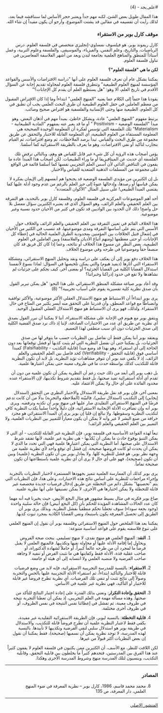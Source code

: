 <div dir="rtl">

#علم_بجد - (4)

هذا المقال طويل بعض الشئ، لكنه مهم جداً ويعتبر حجر الأساس لما سنناقشه فيما بعد، لذلك رأيت أن تقسيمه في مقالين قد يشتت الموضوع، وأرجو أن يكون مفيداً إن شاء الله.

### موقف كارل بوبر من الاستقراء

كارل ريموند بوبر، هو فيلسوف نمساوي-إنجليزي متخصص في فلسفة العلوم. درس الرياضيات، والتاريخ، وعلم النفس، والفيزياء، والموسيقى، والفلسفة وعلوم التربية، وعمل أستاذاً للمنطق والمناهج العلمية بجامعة لندن ويعد من أشهر الفلاسفة المعاصرين في تناول فلسفة العلوم.

**لكن ما هي "فلسفة العلوم"؟**

يمكننا بشكل عام أن نعرف فلسفة العلوم على أنها "دراسة الافتراضات والأسس والقواعد المؤسسة لمنهج العلوم الطبيعية" وتتطرق فلسفة العلوم لمحاولة تقديم إجابة عن السؤال الأقدم في تاريخ العلم، ألا وهو: "هل يستطيع العلم أن يقدم كل الإجابات؟"

يقودنا هذا حتماً إلى الكلام عما يعنيه "المنهج العلمي" ابتداءاً وما إذا كان الافتراض المقبول من معظم العاملين في حقل العلوم الطبيعية أن طرق البحث العلمي يجب أن تطبق في كل العلوم، الطبيعية منها وحتى الإنسانية والفلسفية هو افتراض صحيح وصائب.

يرتبط مفهوم "المنهج العلمي" عادة، وبشكل خاطئ، بمبدأ مهم في أذهان البعض، وهو مبدأ "الفلسفة الوضعية - Pоѕitiviѕm " أو ما قد يعبر عنه بمفهوم "المادية الطبيعانية - Materialism" تلك الفلسفة التي تؤسس لفكرة أن المعلومة الوحيدة الصحيحة هي المعلومة المستقاة من العلوم الطبيعية، أي المعلومة القابلة للاختبار والتحقق عن طريق مجموعة من طرق البحث والقياس. تبدأ برصد الملاحظات، ثم وضع افتراضات، ثم القيام بتجارب لتأكيد أو نفي الافتراضات، وهو ما يعرف بالطريقة الاستقرائية كما أسلفنا.

يؤمن أصحاب هذه الرؤية أن كل شيء غير قابل للقياس هو وهم، وبالتالي ترفض تلك الفلسفة أي حديث عن الميتافيزيقا أو ما وراء الطبيعيات. لكن أصحاب هذا المبدأ عادة ما يقعون في التناقض الذاتي لأن أسس العلم التجريبي نفسها كما أسلفنا قائمة في الواقع على مجموعة من المسلمات الذهنية المتعدية للقياس والاختبار.

بل إن الكثيرين من مؤيدي الفلسفة الوضعية قد يجنحوا هم أنفسهم إلى الإيمان بفكرة لا يمكن قياسها أو رصدها، وإدخالها عنوةً إلى حيز العلم بالرغم من عدم وجود أدلة عليها كما يقتضي المبدأ الطبيعي! على سبيل المثال "الأكوان المتعددة".

أحد أهم الموضوعات المركزية في فلسفة العلوم، وفلسفة كارل بوبر بالتحديد، هو التفرقة بين العلم الحقيقي والعلم الزائف، وهو السؤال الذي قد يعتبره الكثيرين سؤال معضل بلا حل واضح! ذلك لأن الحدود بين الواديين قد تكون في كثير من الأحيان حدود نسبية وغير موضوعية.

هذا الخلاف القائم في تعيين التفرقة بين العلم الحقيقي والعلم الزائف والخلاف حول الأسس التي يتم على أساسها التفرقة ومدى موضوعيتها، قد تتسبب في الكثير من الأحيان في إشعال فتيل الخلافات بين المؤمنين بمحدودية الطرق العلمية الحالية في إعطاء كل الإجابات، أو حتى معظمها (ومنهم أتباع الأديان والفلاسفة) وبين العاملين في العلوم الطبيعية، بغض النظر عن مسوغ هذا الخلاف أو نتائجه، وعما إذا كان كل فريق قد كان منصفاً حقاً وموضوعياً في طرحه وفي موضوع الخلاف.

هذا الخلاف دفع بوبر إلى أن يعكف على دراسة ونقد وتحليل المنهج الاستقرائي، ومشكلة الاستقراء التي أثارها (ديفيد هيوم) والتي يمكن تلخيصها في السؤال: لماذا نسوغ لأنفسنا استدلال القضايا الكلية من القضايا الجزئية؟ أو بمعنى آخر، كيف نحكم على جزئيات لم نشاهدها ولا تقع في حدود إدراكنا وخبراتنا؟

وقد أعاد بوبر صياغة مشكلة المنطق الاستقرائي على هذا النحو: "هل يمكن تبرير القول بأن صدق نظرية كلية تفسيرية يقوم على أسباب تجريبية؟" (8)

يرى بوبر ابتداءاً أن الاستنباط هو منهج الاستدلال العقلي الأكثر موضوعية، والأكثر توافقية وانضباطًا مع قواعد المنطق، وأن قدرتنا على التحقق منه أيسر بكثير من المتاح في حال الاستقراء. ولذلك، فهو يرى أن الاستنباط هو منهج الاستدلال العقلي المقبول الوحيد.

ويتفق بوبر مع هيوم في الإجابة على مشكلة الاستقراء، أننا لا يمكننا أن نبرر القول بصدق أي نظرية عن طريق أي عدد من الاختبارات الصادقة، لإننا إذ ذاك نرد صدق القضية الكلية إلى صدق الجزئيات دون أي سبب منطقي لهذا التعميم.

ويعتقد بوبر أننا يمكن فقط أن نفاضل بين النظريات حسب ما يتوفر لها من صدق الجزئيات، بل يمكننا حتى أن نفضل النظرية التي لم يثبت كذبها أو فشل توقعاتها بعد دون الحاجة إلى أي استقراء. وهو بهذا قد وضع مبدأ (قابلية التكذيب - Falsifiability) كمبدأ أساسي فوق (قابلية التحقق - Verifiability) كحد فاصل بين العلم الحقيقي والعلم الزائف. إذ لا يكفي عند بوبر أن تتوفر مشاهدات تؤيد النظرية، بل لابد أن تكون النظرية قابلة للتكذيب كذلك بواسطة حدث ما في ظروف معينة حتى يمكن اعتبارها علمية.

بل ذهب بوبر إلى أبعد من ذلك حيث زعم أن النظرية يمكن أن تكون علمية من دون أن تقدم أي أدلة استقرائية تفيد صحتها، بل فقط بتقديم شروط تكذيبها، لإن الاستقراء عنده محدود الفائدة على أي حال ولا يمكن الاعتماد عليه.

بمعنى آخر، فإن بوبر قد نقل طريقة الاستدلال والاختبار النظري من التحقق (استدلال إيجابي) إلى التكذيب (استدلال سلبي)، فالبيّنة (الملاحظة والتجربة) بدلًا من أن كانت تدعم فرضًا في المنهج الاستقرائي التقليدي صار عليها في منهج بوبر أن تكذبه وترفضه. ويرى بوبر أنه وإن تضافرت الأدلة الإيجابية الاستقرائية، فإن دليلاً واحداً سلبياً يكذب النظرية كافٍ لتكذيب النظرية وسقوطها. ولا نبالغ إن قلنا إن بوبر يرى أن المبدأ الاستقرائي هو مجرد خرافة من صنع البشر لا غير وأنه لا يمكن أن يكون معياراً للتمييز بين النظريات العلمية، ولا التمييز بين العلم الحقيقي والعلم الزائف!

تبعاً لهذه القواعد الأساسية في فلسفة بوبر، فإن النظرية غير القابلة للتكذيب - أي التي لا يمكن التنبؤ بوقوع حادث ما يمكن أن يُكذِّبها - هي نظرية غير علمية، لأنها تفتقد شرط الاستدلال على صحتها. أما النظرية التي يمكن اعتبارها علمية فهي التي تحدد ما الذي لا يمكن أن يحدث لو كانت فروضها صحيحة. إن فشل أي توقع واحد لأي نظرية علمية من وجهة نظر بوبر، هو فشل للنظرية كلها. ولا يعادل بوبر بين أن تكون النظرية (علمية) وبين أن تكون (صحيحة)، فهو على أي حال لا يرى أن أي نظرية علمية باستطاعتها أن تكون صحيحة تماماً.

يرى بوبر كذلك أن الممارسة العلمية تتميز بجهودها المستمرة لاختبار النظريات بالتجربة وإجراء مراجعات للنظرية على أساس نتائج هذه الاختبارات. وعلى هذا، فإن النظريات التي يتم "تحصينها" بشكل دائم من التخطئة عن طريق إدخال فرضيات جديدة مخصصة غير قابلة للتخطئة ولا يمكن اختبارها هي الأخرى، لا يمكن تصنيفها على أنها نظرية علمية.

صاغ بوبر فكرته في مثال بسيط مشهور هو مثال البجع الأبيض، حيث يخبرنا فيه أنه مهما كان عدد الحالات المشاهدة المؤيدة للحكم بأن (كل البجع أبيض) فإن حالة سلبية واحدة (وجود بجعة سوداء) سوف تجعلنا نحكم منطقياً بفشل النظرية. وبذلك يرى بوبر أن الطريق إلى تحصيل المعرفة يكون باستبعاد ونفي القضايا الكاذبة بمجرد ثبوت كذبها.

يمكننا بعد هذا الملخص حول المنهج الاستقرائي وفلسفة بوبر أن نقول إن المنهج العلمي على تنوع فلاسفته يقوم على قواعد أساسية متنوعة:

1. **النقد**: المنهج العلمي هو منهج نقدي، لا منهج تسليمي. يبحث صحة الفروض ويحاول إما إقامة الأدلة عليها أو محاولة نفيها وتكذيبها. فالمنهج العلمي لا يقبل فرضاً ما لمجرد أن من طرحه عالماً كبيراً، أو حاملاً لشهادة الدكتوراة، أو صاحب عقلية فذة، الأدلة فقط وكفايتها هي ما تثبت الفرض أو تنفيه لا وجاهة صاحب الفرضية ولا منصبه العلمي ولا انتسابه إلى أي هيئة أو جامعة.

2. **الاستقراء**: بالنسبة للمدرسة التجريبية الاستقرائية، فإنه لابد من وضع فرضيات قابلة للاختبار والتأكيد ابتداءاً، ثم استقراء الأدلة التجريبية عليها بالحس والتجربة وصولاً إلى نتائج تثبت أو تنفي تلك الفرضيات. أي نظرية تطرح فروضاً غير قابلة للاختبار أو التأكيد، فهي نظرية غير علمية في الأساس.

3. **التحقق وإعادة التكرار**: ونعني بذلك القدرة على إعادة اختبار النتائج للتأكد من صحتها. وهذه مسألة مهمة في العلم التجريبي، إذ يمكن أن تعطنا التجربة نتيجة في ظروف معينة، ثم تفشل في إعطائنا نفس النتيجة في نفس الظروف، أو في ظروف أخرى مختلفة.

4. **قابلية التخطئة**: بالنسبة لبوبر، فإن الطريقة الاستقرائية التقليدية غير مفيدة، يكفي فقط لاعتبار النظرية علمية أن تطرح فروضاً قابلة للتكذيب، والاستدلال في طريقة بوبر هو استدلال سلبي لنفي الفرضية وتكذيبها لا تأييدها. بالنسبة لهذه المدرسة، لا توجد نظرية يمكن أن نسميها (صحيحة)، فقط يمكننا أن نقول إن بعض النظريات أكثر قبولاً من غيرها.

  لكن اللافت للنظر، مع الأسف، أن الكثيرين ممن يكتبون في فلسفة العلوم لا يقفون كثيراً عند هذا الفرق بين المدرستين، فتجدهم كثيراً ما يخلطون بين قابلية التحقق، وقابلية التكذيب، وينسبون لتلك المدرسة منهج وشروط المدرسة الأخرى وهكذا.

***

### المصادر

8) محمد محمد قاسم، 1986، كارل بوبر – نظرية المعرفة في ضوء المنهج العلمي، دار المعرفة، ص 135

***

[المنشور الاصلي](https://facebook.com/story.php?story_fbid=1927982174030294&id=390058721155988&__xts__%5B0%5D=12.Abrdcn14j0FV_nb04urFqUyNcRqMV0Pd4VbkuC9rRhxafBr43H7NSVbRRAqpKSnGBxynSjmAo8jZ50egFnQfmjPH4kc9bcLi_w1oDCRhI6yXiUrD0eRpmFbpRYSn_-p7JS-JiHn_6rkXqlO2ZmJadoiR8LUTziT78CnKB0fX19wbeFb4ufn1lxlMpWnROSKbwP6nSUivYF6QljUKHB2ThFFPv0LUS-nNBV0nKpUmVkv8d0ktXMn0LtUlXHZkOa2yDPAfPixg6E88IbPdaFZNDxUY8wzt3C1X3a8kDawKPirc8RVUJ5UZAnNidV_vpq6NeF0k870je6vWPAqN_SsrZMRHIAk50MrVI2uqKflIehBTSPpZc2WIuRuqIXuSUcawmVJNtu85_CSzmhbDsq2Gg_an&__tn__=%2As)

</div>
